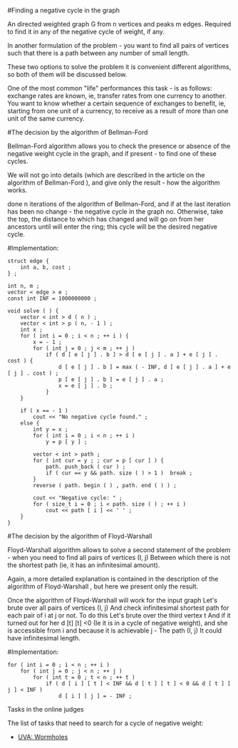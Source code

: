 #Finding a negative cycle in the graph

An directed weighted graph G from n vertices and peaks m edges. Required to find it in any of the negative cycle of weight, if any.

In another formulation of the problem - you want to find all pairs of vertices such that there is a path between any number of small length.

These two options to solve the problem it is convenient different algorithms, so both of them will be discussed below.

One of the most common "life" performances this task - is as follows: exchange rates are known, ie, transfer rates from one currency to another. You want to know whether a certain sequence of exchanges to benefit, ie, starting from one unit of a currency, to receive as a result of more than one unit of the same currency.

#The decision by the algorithm of Bellman-Ford

Bellman-Ford algorithm allows you to check the presence or absence of the negative weight cycle in the graph, and if present - to find one of these cycles.

We will not go into details (which are described in the article on the algorithm of Bellman-Ford ), and give only the result - how the algorithm works.

done n iterations of the algorithm of Bellman-Ford, and if at the last iteration has been no change - the negative cycle in the graph no. Otherwise, take the top, the distance to which has changed and will go on from her ancestors until will enter the ring; this cycle will be the desired negative cycle.

#Implementation:

	struct edge {
		int a, b, cost ;
	} ;
	 
	int n, m ;
	vector < edge > e ;
	const int INF = 1000000000 ;
	 
	void solve ( ) {
		vector < int > d ( n ) ;
		vector < int > p ( n, - 1 ) ;
		int x ;
		for ( int i = 0 ; i < n ; ++ i ) {
			x = - 1 ;
			for ( int j = 0 ; j < m ; ++ j )
				if ( d [ e [ j ] . b ] > d [ e [ j ] . a ] + e [ j ] . cost ) {
					d [ e [ j ] . b ] = max ( - INF, d [ e [ j ] . a ] + e [ j ] . cost ) ;
					p [ e [ j ] . b ] = e [ j ] . a ;
					x = e [ j ] . b ;
				}
		}
	 
		if ( x == - 1 )
			cout << "No negative cycle found." ;
		else {
			int y = x ;
			for ( int i = 0 ; i < n ; ++ i )
				y = p [ y ] ;
	 
			vector < int > path ;
			for ( int cur = y ; ; cur = p [ cur ] ) {
				path. push_back ( cur ) ;
				if ( cur == y && path. size ( ) > 1 )  break ;
			}
			reverse ( path. begin ( ) , path. end ( ) ) ;
	 
			cout << "Negative cycle: " ;
			for ( size_t i = 0 ; i < path. size ( ) ; ++ i )
				cout << path [ i ] << ' ' ;
		}
	} 

#The decision by the algorithm of Floyd-Warshall

Floyd-Warshall algorithm allows to solve a second statement of the problem - when you need to find all pairs of vertices (I, j) Between which there is not the shortest path (ie, it has an infinitesimal amount).

Again, a more detailed explanation is contained in the description of the algorithm of Floyd-Warshall , but here we present only the result.

Once the algorithm of Floyd-Warshall will work for the input graph Let's brute over all pairs of vertices (I, j) And check infinitesimal shortest path for each pair of i at j or not. To do this Let's brute over the third vertex t And if it turned out for her d [t] [t] <0 (Ie it is in a cycle of negative weight), and she is accessible from i and because it is achievable j - The path (I, j) It could have infinitesimal length.

#Implementation:

	for ( int i = 0 ; i < n ; ++ i )
		for ( int j = 0 ; j < n ; ++ j )
			for ( int t = 0 ; t < n ; ++ t )
				if ( d [ i ] [ t ] < INF && d [ t ] [ t ] < 0 && d [ t ] [ j ] < INF )
					d [ i ] [ j ] = - INF ; 

Tasks in the online judges

The list of tasks that need to search for a cycle of negative weight:
* [UVA: Wormholes](https://uva.onlinejudge.org/index.php?option=com_onlinejudge&Itemid=8&page=show_problem&problem=499)